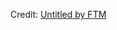 <div id="observablehq-401c1a38"></div>
<p>Credit: <a href="https://observablehq.com/d/03a9d649093847ef">Untitled by FTM</a></p>

<link rel="stylesheet" href="https://cdn.jsdelivr.net/npm/@observablehq/inspector@5/dist/inspector.css">
<script type="module">
import {Runtime, Inspector} from "https://cdn.jsdelivr.net/npm/@observablehq/runtime@5/dist/runtime.js";
import define from "https://api.observablehq.com/d/03a9d649093847ef.js?v=4";
new Runtime().module(define, Inspector.into("#observablehq-401c1a38"));
</script>
